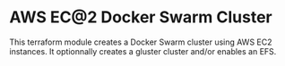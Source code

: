 # AWS EC@2 Docker Swarm Cluster

This terraform module creates a Docker Swarm cluster using AWS EC2 instances. It optionnally creates a gluster cluster and/or enables an EFS.

<!-- BEGINNING OF PRE-COMMIT-TERRAFORM DOCS HOOK -->

<!-- END OF PRE-COMMIT-TERRAFORM DOCS HOOK -->
